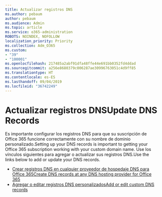 ```yaml
---
title: Actualizar registros DNS
ms.author: pebaum
author: pebaum
ms.audience: Admin
ms.topic: article
ms.service: o365-administration
ROBOTS: NOINDEX, NOFOLLOW
localization_priority: Priority
ms.collection: Adm_O365
ms.custom:
- "39"
- "100001"
ms.openlocfilehash: 217485a2abf91dfa48ffe44e691bb0352fd4ddad
ms.sourcegitcommit: a256e8680379c006287ae30996763051c4d9ff85
ms.translationtype: HT
ms.contentlocale: es-ES
ms.lasthandoff: 09/04/2019
ms.locfileid: "36742249"
---
```

# <a name="update-dns-records"></a><span data-ttu-id="b5532-102">Actualizar registros DNS</span><span class="sxs-lookup"><span data-stu-id="b5532-102">Update DNS Records</span></span>

<span data-ttu-id="b5532-103">Es importante configurar los registros DNS para que su suscripción de Office 365 funcione correctamente con su nombre de dominio personalizado.</span><span class="sxs-lookup"><span data-stu-id="b5532-103">Setting up your DNS records is important to getting your Office 365 subscription working with your custom domain name.</span></span> <span data-ttu-id="b5532-104">Use los vínculos siguientes para agregar o actualizar sus registros DNS.</span><span class="sxs-lookup"><span data-stu-id="b5532-104">Use the links below to add or update your DNS records.</span></span>
  
- [<span data-ttu-id="b5532-105">Crear registros DNS en cualquier proveedor de hospedaje DNS para Office 365</span><span class="sxs-lookup"><span data-stu-id="b5532-105">Create DNS records at any DNS hosting provider for Office 365</span></span>](https://docs.microsoft.com/office365/admin/get-help-with-domains/create-dns-records-at-any-dns-hosting-provider)  
- [<span data-ttu-id="b5532-106">Agregar o editar registros DNS personalizados</span><span class="sxs-lookup"><span data-stu-id="b5532-106">Add or edit custom DNS records</span></span>](https://docs.microsoft.com/office365/admin/dns/add-or-edit-custom-dns-records)